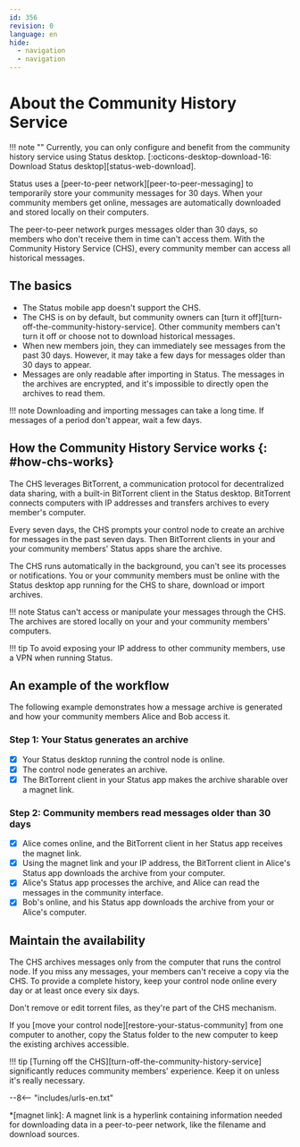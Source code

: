 ```yaml
---
id: 356
revision: 0
language: en
hide:
  - navigation 
  - navigation 
---
```


# About the Community History Service

!!! note ""
     Currently, you can only configure and benefit from the community history service using Status desktop. [:octicons-desktop-download-16: Download Status desktop][status-web-download].

Status uses a [peer-to-peer network][peer-to-peer-messaging] to temporarily store your community messages for 30 days. When your community members get online, messages are automatically downloaded and stored locally on their computers.

The peer-to-peer network purges messages older than 30 days, so members who don't receive them in time can't access them. With the Community History Service (CHS), every community member can access all historical messages.

## The basics

- The Status mobile app doesn't support the CHS.
- The CHS is on by default, but community owners can [turn it off][turn-off-the-community-history-service]. Other community members can't turn it off or choose not to download historical messages.
- When new members join, they can immediately see messages from the past 30 days. However, it may take a few days for messages older than 30 days to appear.
- Messages are only readable after importing in Status. The messages in the archives are encrypted, and it's impossible to directly open the archives to read them.

!!! note
    Downloading and importing messages can take a long time. If messages of a period don't appear, wait a few days.

## How the Community History Service works {: #how-chs-works}

The CHS leverages BitTorrent, a communication protocol for decentralized data sharing, with a built-in BitTorrent client in the Status desktop. BitTorrent connects computers with IP addresses and transfers archives to every member's computer.

Every seven days, the CHS prompts your control node to create an archive for messages in the past seven days. Then BitTorrent clients in your and your community members' Status apps share the archive.

The CHS runs automatically in the background, you can't see its processes or notifications. You or your community members must be online with the Status desktop app running for the CHS to share, download or import archives.

!!! note
    Status can't access or manipulate your messages through the CHS. The archives are stored locally on your and your community members' computers.

!!! tip
    To avoid exposing your IP address to other community members, use a VPN when running Status.

## An example of the workflow

The following example demonstrates how a message archive is generated and how your community members Alice and Bob access it.

### Step 1: Your Status generates an archive

- [x] Your Status desktop running the control node is online.
- [x] The control node generates an archive.
- [x] The BitTorrent client in your Status app makes the archive sharable over a magnet link.

### Step 2: Community members read messages older than 30 days

- [x] Alice comes online, and the BitTorrent client in her Status app receives the magnet link.
- [x] Using the magnet link and your IP address, the BitTorrent client in Alice's Status app downloads the archive from your computer.
- [x] Alice's Status app processes the archive, and Alice can read the messages in the community interface.
- [x] Bob's online, and his Status app downloads the archive from your or Alice's computer.

## Maintain the availability

The CHS archives messages only from the computer that runs the control node. If you miss any messages, your members can't receive a copy via the CHS. To provide a complete history, keep your control node online every day or at least once every six days.

Don't remove or edit torrent files, as they're part of the CHS mechanism.

If you [move your control node][restore-your-status-community] from one computer to another, copy the Status folder to the new computer to keep the existing archives accessible.

!!! tip
    [Turning off the CHS][turn-off-the-community-history-service] significantly reduces community members' experience. Keep it on unless it's really necessary.

--8<-- "includes/urls-en.txt"

*[magnet link]: A magnet link is a hyperlink containing information needed for downloading data in a peer-to-peer network, like the filename and download sources.
